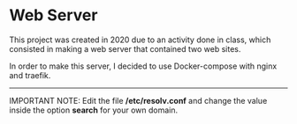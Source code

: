 # Web Server
This project was created in 2020 due to an activity done in class, which consisted in making a web server that contained two web sites.

In order to make this server, I decided to use Docker-compose with nginx and traefik.

---

IMPORTANT NOTE: Edit the file **/etc/resolv.conf** and change the value inside the option **search** for your own domain.
